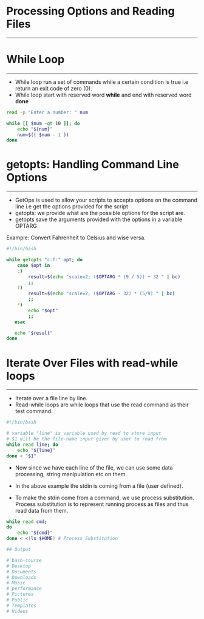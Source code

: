 # Processing Options and Reading Files
----

# While Loop
----

- While loop run a set of commands while a certain condition is true i.e return an exit code of zero (0).
- While loop start with reserved word **while** and end with reserved word **done**

```bash
read -p "Enter a number: " num

while [[ $num -gt 10 ]]; do
    echo "${num}"
    num=$(( $num - 1 ))
done

```

# getopts: Handling Command Line Options
----
 - GetOps is used to allow your scripts to accepts options on the command line i.e get the options provided for the script
- getopts: we provide what are the possible options for the script are.
- getopts save the arguments provided with the options in a variable OPTARG

Example: Convert Fahrenheit to Celsius and wise versa.

```bash
#!/bin/bash

while getopts "c:f:" opt; do
    case $opt in 
	c)
		result=$(echo "scale=2; ($OPTARG * (9 / 5)) + 32 " | bc)
		;;
	f)
		result=$(echo "scale=2; ($OPTARG - 32) * (5/9) " | bc)
		;;
	*)
		echo "$opt"
		;;
   esac

   echo "$result"
done
```


# Iterate Over Files with read-while loops
----

- Iterate over a file line by line.
- Read-while loops are while loops that use the read command as their test command.

```bash
#!/bin/bash

# variable "line" is variable used by read to store input 
# $1 will be the file-name input given by user to read from
while read line; do
    echo "${line}"
done < "$1" 

```

- Now since we have each line of the file, we can use some data processing, string manipulation etc on them.

- In the above example the stdin is coming from a file (user defined).
- To make the stdin come from a command, we use process substitution. Process substitution is to represent running process as files and thus read data from them.

```bash
while read cmd; 
do
    echo "${cmd}"
done < <(ls $HOME) # Process Substitution

## Output

# bash-course
# Desktop
# Documents
# Downloads
# Music
# performance
# Pictures
# Public
# Templates
# Videos
```
